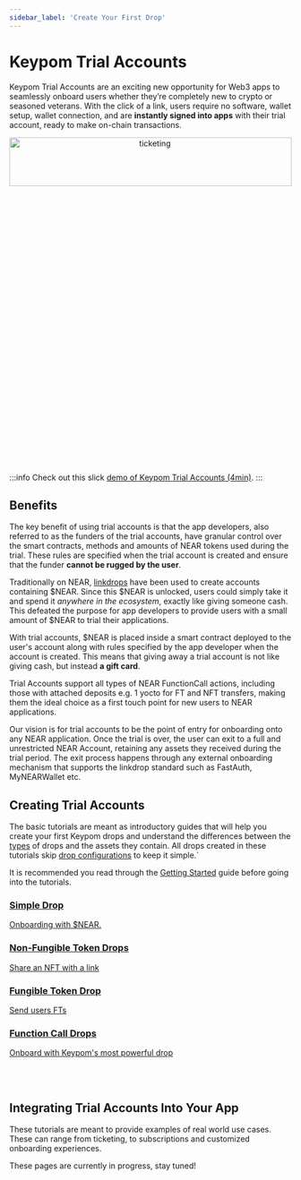 ```yaml
---
sidebar_label: 'Create Your First Drop'
---
```



# Keypom Trial Accounts



Keypom Trial Accounts are an exciting new opportunity for Web3 apps to seamlessly onboard users whether they’re completely new to crypto or seasoned veterans. With the click of a link, users require no software, wallet setup, wallet connection, and are **instantly signed into apps** with their trial account, ready to make on-chain transactions.


<p align="center">
  <img src={require("/static/img/docs/trial-accounts/trial-landing-page.png").default} width="100%" height="15%" alt="ticketing"/>
</p>

:::info
Check out this slick [demo of Keypom Trial Accounts (4min)](https://www.youtube.com/watch?v=rQf_wlA5eEw).
:::

## Benefits

The key benefit of using trial accounts is that the app developers, also referred to as the funders of the trial accounts, have granular control over the smart contracts, methods and amounts of NEAR tokens used during the trial. These rules are specified when the trial account is created and ensure that the funder **cannot be rugged by the user**.

Traditionally on NEAR, [linkdrops](Concepts/Linkdrops%20and%20Access%20Keys/LinkdropBasics.md) have been used to create accounts containing $NEAR. Since this $NEAR is unlocked, users could simply take it and spend it *anywhere in the ecosystem*, exactly like giving someone cash. This defeated the purpose for app developers to provide users with a small amount of $NEAR to trial their applications.

With trial accounts, $NEAR is placed inside a smart contract deployed to the user's account along with rules specified by the app developer when the account is created. This means that giving away a trial account is not like giving cash, but instead **a gift card**.

Trial Accounts support all types of NEAR FunctionCall actions, including those with attached deposits e.g. 1 yocto for FT and NFT transfers, making them the ideal choice as a first touch point for new users to NEAR applications.

Our vision is for trial accounts to be the point of entry for onboarding onto any NEAR application. Once the trial is over, the user can exit to a full and unrestricted NEAR Account, retaining any assets they received during the trial period. The exit process happens through any external onboarding mechanism that supports the linkdrop standard such as FastAuth, MyNEARWallet etc.

## Creating Trial Accounts

The basic tutorials are meant as introductory guides that will help you create your first Keypom drops and understand the differences between the [types](/Concepts/Keypom%20Protocol/Github%20Readme/Types%20of%20Drops/introduction.md) of drops and the assets they contain. All drops created in these tutorials skip [drop configurations](../Concepts/Keypom%20Protocol/Github%20Readme/Types%20of%20Drops/customization-homepage.md) to keep it simple.`


It is recommended you read through the [Getting Started](Basics/getting-started.md) guide before going into the tutorials.

<div class="container">
  <div class="row">
    <div class="col">
      <a href="Basics/simple-drops">
        <div class="card h-100 card-body">
          <div class="card__body">
            <h3 class="small-bottom-padding">Simple Drop</h3>
            <p class="neutraltext">Onboarding with $NEAR.</p>
          </div>
        </div>
      </a>
    </div>
    <div class="col">
      <a href="Basics/nft-drops">
        <div class="card h-100 card-body">
          <div class="card__body">
            <h3 class="small-bottom-padding">Non-Fungible Token Drops</h3>
              <p class="neutraltext">Share an NFT with a link</p>
          </div>
        </div>
      </a>
    </div>
  </div>
  <div class="row">
    <div class="col">
      <a href="Basics/ft-drops">
        <div class="card h-100 card-body">
          <div class="card__body">
            <h3 class="small-bottom-padding">Fungible Token Drop</h3>
              <p class="neutraltext">Send users FTs</p>
          </div>
        </div>
      </a>
    </div>
    <div class="col">
      <a href="Basics/fc-drops">
        <div class="card h-100 card-body">
          <div class="card__body">
            <h3 class="small-bottom-padding">Function Call Drops</h3>
              <p class="neutraltext">Onboard with Keypom's most powerful drop</p>
          </div>
        </div>
      </a>
    </div>
  </div>
</div>
<br></br>

## Integrating Trial Accounts Into Your App

These tutorials are meant to provide examples of real world use cases. These can range from ticketing, to subscriptions and customized onboarding experiences.

These pages are currently in progress, stay tuned!
